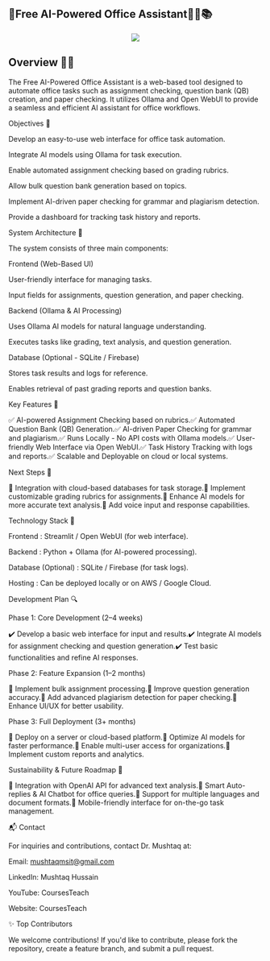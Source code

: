 ## **🚀Free AI-Powered Office Assistant👨‍🎓📚**
<p align="center">
<img src="https://github.com/dr-mushtaq/Streamlit-WhatsApp-Messaging-Application/blob/main/DALL%C2%B7E%202025-03-07%2010.40.49%20-%20A%20modern%20and%20sleek%20technology%20banner%20for%20a%20WhatsApp%20messaging%20application%20using%20AI%20automation.%20The%20image%20should%20feature%20a%20futuristic%20interface%20with%20a%20.webp"></a>
</p>

## **Overview 🎯🎯**

The Free AI-Powered Office Assistant is a web-based tool designed to automate office tasks such as assignment checking, question bank (QB) creation, and paper checking. It utilizes Ollama and Open WebUI to provide a seamless and efficient AI assistant for office workflows.

Objectives 🎯

Develop an easy-to-use web interface for office task automation.

Integrate AI models using Ollama for task execution.

Enable automated assignment checking based on grading rubrics.

Allow bulk question bank generation based on topics.

Implement AI-driven paper checking for grammar and plagiarism detection.

Provide a dashboard for tracking task history and reports.

System Architecture 🎯

The system consists of three main components:

Frontend (Web-Based UI)

User-friendly interface for managing tasks.

Input fields for assignments, question generation, and paper checking.

Backend (Ollama & AI Processing)

Uses Ollama AI models for natural language understanding.

Executes tasks like grading, text analysis, and question generation.

Database (Optional - SQLite / Firebase)

Stores task results and logs for reference.

Enables retrieval of past grading reports and question banks.

Key Features 📌

✅ AI-powered Assignment Checking based on rubrics.✅ Automated Question Bank (QB) Generation.✅ AI-driven Paper Checking for grammar and plagiarism.✅ Runs Locally - No API costs with Ollama models.✅ User-friendly Web Interface via Open WebUI.✅ Task History Tracking with logs and reports.✅ Scalable and Deployable on cloud or local systems.

Next Steps 📌

🔹 Integration with cloud-based databases for task storage.🔹 Implement customizable grading rubrics for assignments.🔹 Enhance AI models for more accurate text analysis.🔹 Add voice input and response capabilities.

Technology Stack 📂

Frontend : Streamlit / Open WebUI (for web interface).

Backend : Python + Ollama (for AI-powered processing).

Database (Optional) : SQLite / Firebase (for task logs).

Hosting : Can be deployed locally or on AWS / Google Cloud.

Development Plan 🔍

Phase 1: Core Development (2–4 weeks)

✔️ Develop a basic web interface for input and results.✔️ Integrate AI models for assignment checking and question generation.✔️ Test basic functionalities and refine AI responses.

Phase 2: Feature Expansion (1–2 months)

🚀 Implement bulk assignment processing.🚀 Improve question generation accuracy.🚀 Add advanced plagiarism detection for paper checking.🚀 Enhance UI/UX for better usability.

Phase 3: Full Deployment (3+ months)

📢 Deploy on a server or cloud-based platform.📢 Optimize AI models for faster performance.📢 Enable multi-user access for organizations.📢 Implement custom reports and analytics.

Sustainability & Future Roadmap 🤝

🔹 Integration with OpenAI API for advanced text analysis.🔹 Smart Auto-replies & AI Chatbot for office queries.🔹 Support for multiple languages and document formats.🔹 Mobile-friendly interface for on-the-go task management.

📬 Contact

For inquiries and contributions, contact Dr. Mushtaq at:

Email: mushtaqmsit@gmail.com

LinkedIn: Mushtaq Hussain

YouTube: CoursesTeach

Website: CoursesTeach

✨ Top Contributors

We welcome contributions! If you'd like to contribute, please fork the repository, create a feature branch, and submit a pull request.

